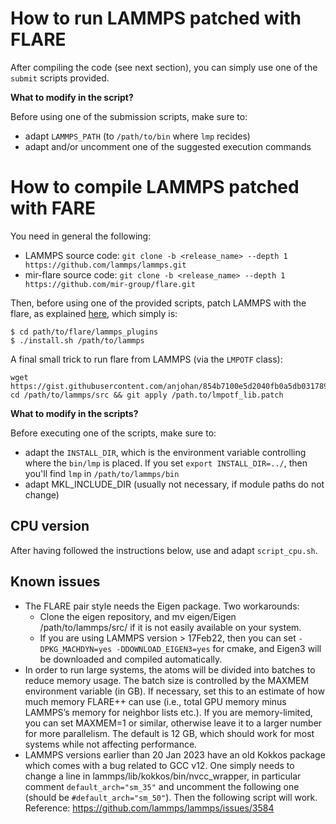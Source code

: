 # How to run LAMMPS patched with FLARE

After compiling the code (see next section), you can simply use one of the `submit` scripts provided. 

**What to modify in the script?**

Before using one of the submission scripts, make sure to:
- adapt `LAMMPS_PATH` (to `/path/to/bin` where `lmp` recides)
- adapt and/or uncomment one of the suggested execution commands

# How to compile LAMMPS patched with FARE

You need in general the following:

- LAMMPS source code: `git clone -b <release_name> --depth 1 https://github.com/lammps/lammps.git`
- mir-flare source code: `git clone -b <release_name> --depth 1 https://github.com/mir-group/flare.git`

Then, before using one of the provided scripts, patch LAMMPS with the flare, as explained [here](https://mir-group.github.io/flare/installation/lammps.html), which simply is:

```console
$ cd path/to/flare/lammps_plugins
$ ./install.sh /path/to/lammps
```

A final small trick to run flare from LAMMPS (via the `LMPOTF` class):

```console
wget https://gist.githubusercontent.com/anjohan/854b7100e5d2040fb0a5db031789c95f/raw/d466a526e952e9c3aab27e2ae5fe1751696faa2c/lmpotf_lib.patch
cd /path/to/lammps/src && git apply /path.to/lmpotf_lib.patch

```

**What to modify in the scripts?**

Before executing one of the scripts, make sure to:
- adapt the `INSTALL_DIR`, which is the environment variable controlling where the `bin/lmp` is placed. If you set `export INSTALL_DIR=../`, then you'll find `lmp` in `/path/to/lammps/bin`
- adapt MKL_INCLUDE_DIR (usually not necessary, if module paths do not change)

## CPU version

After having followed the instructions below, use and adapt `script_cpu.sh`.

## Known issues

- The FLARE pair style needs the Eigen package. Two workarounds:
    * Clone the eigen repository, and mv eigen/Eigen /path/to/lammps/src/ if it is not easily available on your system.
    * If you are using LAMMPS version > 17Feb22, then you can set `-DPKG_MACHDYN=yes -DDOWNLOAD_EIGEN3=yes` for cmake, and Eigen3 will be downloaded and compiled automatically.
- In order to run large systems, the atoms will be divided into batches to reduce memory usage. The batch size is controlled by the MAXMEM environment variable (in GB). If necessary, set this to an estimate of how much memory FLARE++ can use (i.e., total GPU memory minus LAMMPS’s memory for neighbor lists etc.). If you are memory-limited, you can set MAXMEM=1 or similar, otherwise leave it to a larger number for more parallelism. The default is 12 GB, which should work for most systems while not affecting performance.
- LAMMPS versions earlier than 20 Jan 2023 have an old Kokkos package which comes with a bug related to GCC v12. One simply needs to change a line in lammps/lib/kokkos/bin/nvcc_wrapper, in particular comment `default_arch="sm_35"` and uncomment the following one (should be `#default_arch="sm_50"`). Then the following script will work. Reference: https://github.com/lammps/lammps/issues/3584